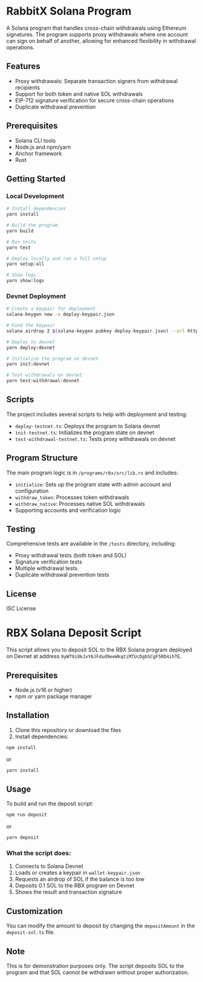 # RabbitX Solana Program

A Solana program that handles cross-chain withdrawals using Ethereum signatures. The program supports proxy withdrawals where one account can sign on behalf of another, allowing for enhanced flexibility in withdrawal operations.

## Features

- Proxy withdrawals: Separate transaction signers from withdrawal recipients
- Support for both token and native SOL withdrawals
- EIP-712 signature verification for secure cross-chain operations
- Duplicate withdrawal prevention

## Prerequisites

- Solana CLI tools
- Node.js and npm/yarn
- Anchor framework
- Rust

## Getting Started

### Local Development

```bash
# Install dependencies
yarn install

# Build the program
yarn build

# Run tests
yarn test

# Deploy locally and run a full setup
yarn setup:all

# Show logs
yarn show:logs
```

### Devnet Deployment

```bash
# Create a keypair for deployment
solana-keygen new -o deploy-keypair.json

# Fund the keypair
solana airdrop 2 $(solana-keygen pubkey deploy-keypair.json) --url https://api.devnet.solana.com

# Deploy to devnet
yarn deploy:devnet

# Initialize the program on devnet
yarn init:devnet

# Test withdrawals on devnet
yarn test:withdrawal:devnet
```

## Scripts

The project includes several scripts to help with deployment and testing:

- `deploy-testnet.ts`: Deploys the program to Solana devnet
- `init-testnet.ts`: Initializes the program state on devnet
- `test-withdrawal-testnet.ts`: Tests proxy withdrawals on devnet

## Program Structure

The main program logic is in `/programs/rbx/src/lib.rs` and includes:

- `initialize`: Sets up the program state with admin account and configuration
- `withdraw_token`: Processes token withdrawals
- `withdraw_native`: Processes native SOL withdrawals
- Supporting accounts and verification logic

## Testing

Comprehensive tests are available in the `/tests` directory, including:

- Proxy withdrawal tests (both token and SOL)
- Signature verification tests
- Multiple withdrawal tests
- Duplicate withdrawal prevention tests

## License

ISC License

# RBX Solana Deposit Script

This script allows you to deposit SOL to the RBX Solana program deployed on Devnet at address `9yWT9i8kJxY6JFdud9eeWkqtiMTUcDgbSCgF5RD4ihTE`.

## Prerequisites

- Node.js (v16 or higher)
- npm or yarn package manager

## Installation

1. Clone this repository or download the files
2. Install dependencies:

```bash
npm install
```

or 

```bash
yarn install
```

## Usage

To build and run the deposit script:

```bash
npm run deposit
```

or

```bash
yarn deposit
```

### What the script does:

1. Connects to Solana Devnet
2. Loads or creates a keypair in `wallet-keypair.json`
3. Requests an airdrop of SOL if the balance is too low
4. Deposits 0.1 SOL to the RBX program on Devnet
5. Shows the result and transaction signature

## Customization

You can modify the amount to deposit by changing the `depositAmount` in the `deposit-sol.ts` file.

## Note

This is for demonstration purposes only. The script deposits SOL to the program and that SOL cannot be withdrawn without proper authorization.